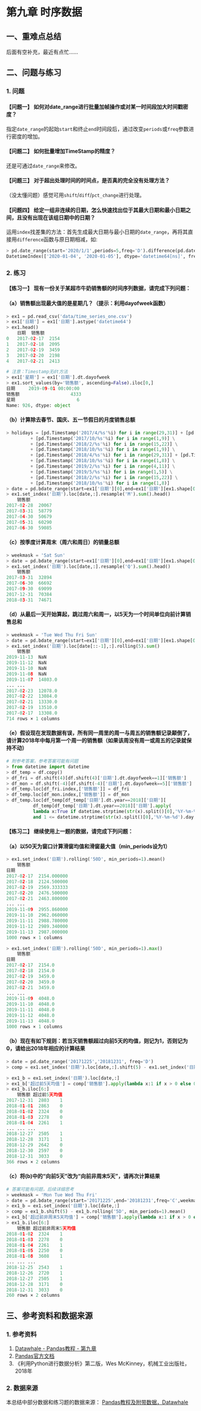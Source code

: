 # 第九章 时序数据

## 一、重难点总结

后面有空补充，最近有点忙……




## 二、问题与练习

### 1. 问题
#### 【问题一】 如何对date_range进行批量加帧操作或对某一时间段加大时间戳密度？
指定`date_range`的起始`start`和终止`end`时间段后，通过改变`periods`或`freq`参数进行密度的增加。

#### 【问题二】 如何批量增加TimeStamp的精度？

还是可通过`date_range`来修改。

#### 【问题三】 对于超出处理时间的时间点，是否真的完全没有处理方法？

（没太懂问题）感觉可用`shift`/`diff`/`pct_change`进行处理。

#### 【问题四】 给定一组非连续的日期，怎么快速找出位于其最大日期和最小日期之间，且没有出现在该组日期中的日期？

运用`index`找差集的方法：首先生成最大日期与最小日期的`date_range`，再将其直接用`difference`函数与原日期相减，如:

```python
> pd.date_range(start='2020/1/1',periods=5,freq='D').difference(pd.date_range(start='2020/1/1',periods=3,freq='D'))
DatetimeIndex(['2020-01-04', '2020-01-05'], dtype='datetime64[ns]', freq=None)
```



### 2. 练习

#### 【练习一】 现有一份关于某超市牛奶销售额的时间序列数据，请完成下列问题：

#### （a）销售额出现最大值的是星期几？（提示：利用dayofweek函数）

```python
> ex1 = pd.read_csv('data/time_series_one.csv')
> ex1['日期'] = ex1['日期'].astype('datetime64')
> ex1.head()
	日期	销售额
0	2017-02-17	2154
1	2017-02-18	2095
2	2017-02-19	3459
3	2017-02-20	2198
4	2017-02-21	2413

# 注意：Timestamp无dt方法
> ex1['星期'] = ex1['日期'].dt.dayofweek
> ex1.sort_values(by='销售额', ascending=False).iloc[0,]
日期     2019-09-01 00:00:00
销售额                   4333
星期                       6
Name: 926, dtype: object
```

#### （b）计算除去春节、国庆、五一节假日的月度销售总额

```python
> holidays = [pd.Timestamp('2017/4/%s'%i) for i in range(29,31)] + [pd.Timestamp('2017/5/1')] \
         + [pd.Timestamp('2017/10/%s'%i) for i in range(1,9)] \
         + [pd.Timestamp('2018/2/%s'%i) for i in range(15,22)] \
         + [pd.Timestamp('2018/10/%s'%i) for i in range(1,9)] \
         + [pd.Timestamp('2018/4/%s'%i) for i in range(29,31)] + [pd.Timestamp('2017/5/1')] \
         + [pd.Timestamp('2018/10/%s'%i) for i in range(1,8)] \
         + [pd.Timestamp('2019/2/%s'%i) for i in range(4,11)] \
         + [pd.Timestamp('2019/5/%s'%i) for i in range(1,5)] \
         + [pd.Timestamp('2018/2/%s'%i) for i in range(15,22)] \
         + [pd.Timestamp('2018/10/%s'%i) for i in range(1,8)]
> date = pd.bdate_range(start=ex1['日期'][0],end=ex1['日期'][ex1.shape[0]-1],freq='C',holidays=holidays)
> ex1.set_index('日期').loc[date,:].resample('M').sum().head()
	销售额
2017-02-28	20067
2017-03-31	58779
2017-04-30	50679
2017-05-31	60290
2017-06-30	59085
```

#### （c）按季度计算周末（周六和周日）的销量总额

```python
> weekmask = 'Sat Sun'
> date = pd.bdate_range(start=ex1['日期'][0],end=ex1['日期'][ex1.shape[0]-1],freq='C',weekmask=weekmask)
> ex1.set_index('日期').loc[date,:].resample('Q').sum().head()
	销售额
2017-03-31	32894
2017-06-30	66692
2017-09-30	69099
2017-12-31	70384
2018-03-31	74671
```

#### （d）从最后一天开始算起，跳过周六和周一，以5天为一个时间单位向前计算销售总和

```python
> weekmask = 'Tue Wed Thu Fri Sun'
> date = pd.bdate_range(start=ex1['日期'][0],end=ex1['日期'][ex1.shape[0]-1],freq='C',weekmask=weekmask)
> ex1.set_index('日期').loc[date[::-1],:].rolling(5).sum()
	销售额
2019-11-13	NaN
2019-11-12	NaN
2019-11-10	NaN
2019-11-08	NaN
2019-11-07	14803.0
...	...
2017-02-23	12078.0
2017-02-22	13084.0
2017-02-21	13330.0
2017-02-19	13510.0
2017-02-17	13308.0
714 rows × 1 columns
```

#### （e）假设现在发现数据有误，所有同一周里的周一与周五的销售额记录颠倒了，请计算2018年中每月第一个周一的销售额（如果该周没有周一或周五的记录就保持不动）

```python
# 附参考答案，参考答案可能有问题
> from datetime import datetime 
> df_temp = df.copy()
> df_fri = df.shift(4)[df.shift(4)['日期'].dt.dayofweek==1]['销售额']
> df_mon = df.shift(-4)[df.shift(-4)['日期'].dt.dayofweek==5]['销售额']
> df_temp.loc[df_fri.index,['销售额']] = df_fri
> df_temp.loc[df_mon.index,['销售额']] = df_mon
> df_temp.loc[df_temp[df_temp['日期'].dt.year==2018]['日期'][
          df_temp[df_temp['日期'].dt.year==2018]['日期'].apply(
          lambda x:True if datetime.strptime(str(x).split()[0],'%Y-%m-%d').weekday() == 0 
          and 1 <= datetime.strptime(str(x).split()[0],'%Y-%m-%d').day <= 7 else False)].index,:]

```



#### 【练习二】 继续使用上一题的数据，请完成下列问题：

#### （a）以50天为窗口计算滑窗均值和滑窗最大值（min_periods设为1）

```python
> ex1.set_index('日期').rolling('50D', min_periods=1).mean()
	销售额
日期	
2017-02-17	2154.000000
2017-02-18	2124.500000
2017-02-19	2569.333333
2017-02-20	2476.500000
2017-02-21	2463.800000
...	...
2019-11-09	2955.860000
2019-11-10	2962.060000
2019-11-11	2988.780000
2019-11-12	2989.340000
2019-11-13	2987.000000
1000 rows × 1 columns

> ex1.set_index('日期').rolling('50D', min_periods=1).max()
	销售额
日期	
2017-02-17	2154.0
2017-02-18	2154.0
2017-02-19	3459.0
2017-02-20	3459.0
2017-02-21	3459.0
...	...
2019-11-09	4048.0
2019-11-10	4048.0
2019-11-11	4048.0
2019-11-12	4048.0
2019-11-13	4048.0
1000 rows × 1 columns
```

#### （b）现在有如下规则：若当天销售额超过向前5天的均值，则记为1，否则记为0，请给出2018年相应的计算结果

```python
> date = pd.date_range('20171225','20181231', freq='D')
> comp = ex1.set_index('日期').loc[date,:].shift(5) - ex1.set_index('日期').loc[date,:].rolling('5D', min_periods=1).mean()

> ex1_b = ex1.set_index('日期').loc[date,:]
> ex1_b['超过前5天均值'] = comp['销售额'].apply(lambda x:1 if x > 0 else 0)
> ex1_b.iloc[6:]
	销售额	超过前5天均值
2017-12-31	2803	1
2018-01-01	2863	0
2018-01-02	2324	0
2018-01-03	2278	0
2018-01-04	2261	1
...	...	...
2018-12-27	2505	1
2018-12-28	3171	1
2018-12-29	2642	0
2018-12-30	2597	0
2018-12-31	3033	0
366 rows × 2 columns
```

#### （c）将(b)中的“向前5天”改为“向前非周末5天”，请再次计算结果

```python
# 答案可能有问题，后续详细思考
> weekmask = 'Mon Tue Wed Thu Fri'
> date = pd.bdate_range(start='20171225',end='20181231',freq='C',weekmask=weekmask)
> ex1_b = ex1.set_index('日期').loc[date,:]
> comp = ex1_b.shift(5) - ex1_b.rolling('5D', min_periods=1).mean()
> ex1_b['超过前非周末5天均值'] = comp['销售额'].apply(lambda x:1 if x > 0 else 0)
> ex1_b.iloc[6:]
	销售额	超过前非周末5天均值
2018-01-02	2324	1
2018-01-03	2278	0
2018-01-04	2261	1
2018-01-05	2250	0
2018-01-08	3608	1
...	...	...
2018-12-25	2543	1
2018-12-26	2720	1
2018-12-27	2505	1
2018-12-28	3171	0
2018-12-31	3033	0
260 rows × 2 columns
```





## 三、参考资料和数据来源

### 1. 参考资料

1.  [Datawhale - Pandas教程 - 第九章](https://github.com/datawhalechina/joyful-pandas/blob/master/%E7%AC%AC9%E7%AB%A0%20%E6%97%B6%E5%BA%8F%E6%95%B0%E6%8D%AE.ipynb)
2.  [Pandas官方文档](https://pandas.pydata.org/docs/user_guide/)
3. 《利用Python进行数据分析》第二版，Wes McKinney，机械工业出版社，2018年

### 2. 数据来源
本总结中部分数据和练习题的数据来源：
[Pandas教程及附带数据，Datawhale](https://github.com/datawhalechina/joyful-pandas)
